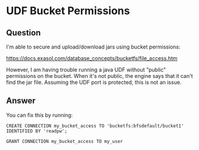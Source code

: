 # UDF Bucket Permissions

## Question
I'm able to secure and upload/download jars using bucket permissions: 

https://docs.exasol.com/database_concepts/bucketfs/file_access.htm

However, I am having trouble running a java UDF without "public" permissions on the bucket.  When it's not public, the engine says that it can't find the jar file.  Assuming the UDF port is protected, this is not an issue.   

## Answer
You can fix this by running:
```
CREATE CONNECTION my_bucket_access TO 'bucketfs:bfsdefault/bucket1'  
IDENTIFIED BY 'readpw';

GRANT CONNECTION my_bucket_access TO my_user
```